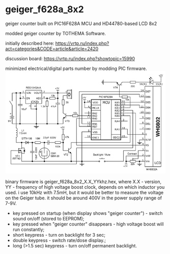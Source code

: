 # geiger_f628a_8x2
geiger counter built on PIC16F628A MCU and HD44780-based LCD 8x2

modded geiger counter by TOTHEMA Software.

initially described here:
https://vrtp.ru/index.php?act=categories&CODE=article&article=2420

discussion board:
https://vrtp.ru/index.php?showtopic=15990

minimized electrical/digital parts number by modding PIC firmware.
![Screenshot](geiger_new_20200816_1.34.png)

binary firmware is geiger_f628a_8x2_X.X_YYkhz.hex, where X.X - version, YY - frequency of high voltage boost clock, depends on which inductor you used. i use 10kHz with 7.5mH, but it would be better to measure the voltage on the Geiger tube. it should be around 400V in the power supply range of 7-9V.

- key pressed on startup (when display shows "geiger counter") - switch sound on/off (stored to EEPROM);
- key pressed when "geiger counter" disappears - high voltage boost will run constantly;
- short keypress - turn on backlight for 3 sec;
- double keypress - switch rate/dose display.;
- long (>1.5 sec) keypress - turn on/off permanent backlight.

